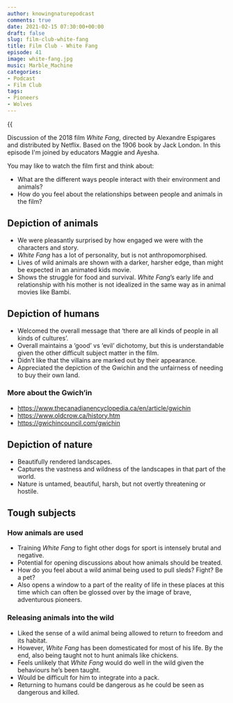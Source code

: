 ```yaml
---
author: knowingnaturepodcast
comments: true
date: 2021-02-15 07:30:00+00:00
draft: false
slug: film-club-white-fang
title: Film Club - White Fang
episode: 41
image: white-fang.jpg
music: Marble_Machine
categories:
- Podcast
- Film Club
tags:
- Pioneers
- Wolves
---
```


{{<audio src="https://mcdn.podbean.com/mf/web/ktxdi2/Ep_41_-Film_Club-_Whitefang8lp2p.mp3" >}}

Discussion of the 2018 film _White Fang_, directed by Alexandre Espigares and
distributed by Netflix. Based on the 1906 book by Jack London. In this episode
I'm joined by educators Maggie and Ayesha.

You may like to watch the film first and think about:

  * What are the different ways people interact with their environment and animals?
  * How do you feel about the relationships between people and animals in the film?

## Depiction of animals

  * We were pleasantly surprised by how engaged we were with the characters and story.
  * _White Fang_ has a lot of personality, but is not anthropomorphised.
  * Lives of wild animals are shown with a darker, harsher edge, than might be expected in an animated kids movie. 
  * Shows the struggle for food and survival. _White Fang_’s early life and relationship with his mother is not idealized in the same way as in animal movies like Bambi.

## Depiction of humans

  * Welcomed the overall message that ‘there are all kinds of people in all kinds of cultures’.
  * Overall maintains a ‘good’ vs ‘evil’ dichotomy, but this is understandable given the other difficult subject matter in the film.
  * Didn’t like that the villains are marked out by their appearance.
  * Appreciated the depiction of the Gwichin and the unfairness of needing to buy their own land.

### More about the Gwich’in

  * <https://www.thecanadianencyclopedia.ca/en/article/gwichin>
  * <https://www.oldcrow.ca/history.htm>
  * <https://gwichincouncil.com/gwichin>

## Depiction of nature

  * Beautifully rendered landscapes.
  * Captures the vastness and wildness of the landscapes in that part of the world.
  * Nature is untamed, beautiful, harsh, but not overtly threatening or hostile.

## Tough subjects

### How animals are used

  * Training _White Fang_ to fight other dogs for sport is intensely brutal and negative. 
  * Potential for opening discussions about how animals should be treated.
  * How do you feel about a wild animal being used to pull sleds? Fight? Be a pet?
  * Also opens a window to a part of the reality of life in these places at this time which can often be glossed over by the image of brave, adventurous pioneers.

### Releasing animals into the wild

  * Liked the sense of a wild animal being allowed to return to freedom and its habitat.
  * However, _White Fang_ has been domesticated for most of his life. By the end, also being taught not to hunt animals like chickens.
  * Feels unlikely that _White Fang_ would do well in the wild given the behaviours he’s been taught.
  * Would be difficult for him to integrate into a pack.
  * Returning to humans could be dangerous as he could be seen as dangerous and killed.

